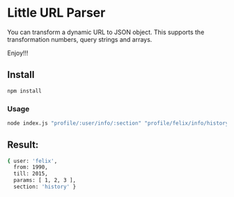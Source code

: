 # Little URL Parser

You can transform a dynamic URL to JSON object. This supports the transformation numbers, query strings and arrays.

Enjoy!!!

## Install

```bash
npm install
```

### Usage

```bash
node index.js "profile/:user/info/:section" "profile/felix/info/history?from=1990&till=2015&param=1&&param=2&param=3"
```

## Result:

```bash
{ user: 'felix',
  from: 1990,
  till: 2015,
  params: [ 1, 2, 3 ],
  section: 'history' }

```
